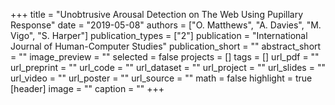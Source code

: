 +++
title = "Unobtrusive Arousal Detection on The Web Using Pupillary Response"
date = "2019-05-08"
authors = ["O. Matthews", "A. Davies", "M. Vigo", "S. Harper"]
publication_types = ["2"]
publication = "International Journal of Human-Computer Studies"
publication_short = ""
abstract_short = ""
image_preview = ""
selected = false
projects = []
tags = []
url_pdf = ""
url_preprint = ""
url_code = ""
url_dataset = ""
url_project = ""
url_slides = ""
url_video = ""
url_poster = ""
url_source = ""
math = false
highlight = true
[header]
image = ""
caption = ""
+++
